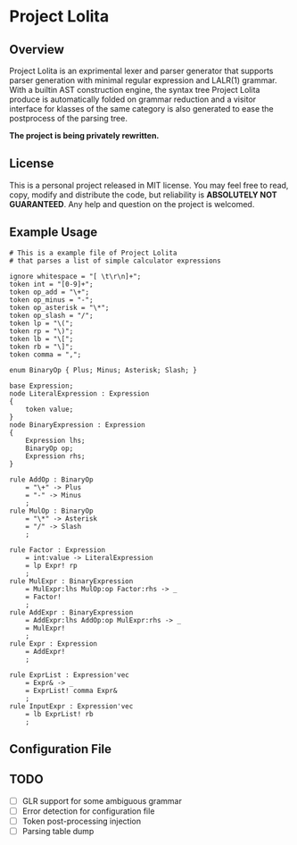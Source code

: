 # Project Lolita

## Overview
Project Lolita is an exprimental lexer and parser generator that supports parser generation with minimal regular expression and LALR(1) grammar. With a builtin AST construction engine, the syntax tree Project Lolita produce is automatically folded on grammar reduction and a visitor interface for klasses of the same category is also generated to ease the postprocess of the parsing tree.

**The project is being privately rewritten.**

## License
This is a personal project released in MIT license. You may feel free to read, copy, modify and distribute the code, but reliability is **ABSOLUTELY NOT GUARANTEED**. Any help and question on the project is welcomed.

## Example Usage
```
# This is a example file of Project Lolita
# that parses a list of simple calculator expressions

ignore whitespace = "[ \t\r\n]+";
token int = "[0-9]+";
token op_add = "\+";
token op_minus = "-";
token op_asterisk = "\*";
token op_slash = "/";
token lp = "\(";
token rp = "\)";
token lb = "\[";
token rb = "\]";
token comma = ",";

enum BinaryOp { Plus; Minus; Asterisk; Slash; }

base Expression;
node LiteralExpression : Expression
{
    token value;
}
node BinaryExpression : Expression
{
    Expression lhs;
    BinaryOp op;
    Expression rhs;
}

rule AddOp : BinaryOp
    = "\+" -> Plus
    = "-" -> Minus
    ;
rule MulOp : BinaryOp
    = "\*" -> Asterisk
    = "/" -> Slash
    ;

rule Factor : Expression
    = int:value -> LiteralExpression
    = lp Expr! rp
    ;
rule MulExpr : BinaryExpression
    = MulExpr:lhs MulOp:op Factor:rhs -> _
    = Factor!
    ;
rule AddExpr : BinaryExpression
    = AddExpr:lhs AddOp:op MulExpr:rhs -> _
    = MulExpr!
    ;
rule Expr : Expression
    = AddExpr!
    ;
    
rule ExprList : Expression'vec
	= Expr& -> _
	= ExprList! comma Expr&
	;
rule InputExpr : Expression'vec
	= lb ExprList! rb
	;
```
## Configuration File



## TODO

- [ ] GLR support for some ambiguous grammar
- [ ] Error detection for configuration file
- [ ] Token post-processing injection
- [ ] Parsing table dump